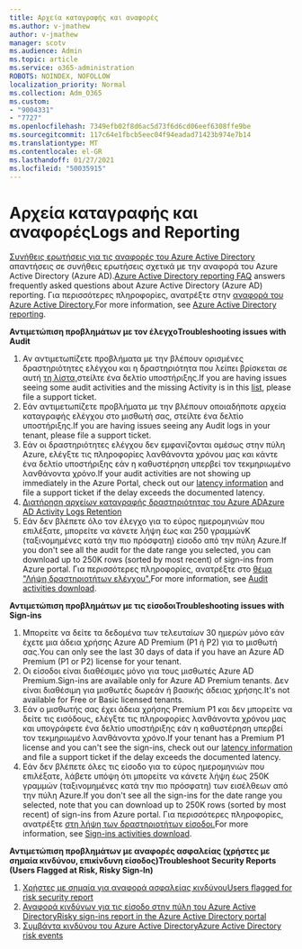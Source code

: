 ```yaml
---
title: Αρχεία καταγραφής και αναφορές
ms.author: v-jmathew
author: v-jmathew
manager: scotv
ms.audience: Admin
ms.topic: article
ms.service: o365-administration
ROBOTS: NOINDEX, NOFOLLOW
localization_priority: Normal
ms.collection: Adm_O365
ms.custom:
- "9004331"
- "7727"
ms.openlocfilehash: 7349efb02f8d6ac5d73f6d6cd06eef6308ffe9be
ms.sourcegitcommit: 117c64e1fbcb5eec04f94eadad71423b974e7b14
ms.translationtype: MT
ms.contentlocale: el-GR
ms.lasthandoff: 01/27/2021
ms.locfileid: "50035915"
---
```

# <a name="logs-and-reporting"></a><span data-ttu-id="c4154-102">Αρχεία καταγραφής και αναφορές</span><span class="sxs-lookup"><span data-stu-id="c4154-102">Logs and Reporting</span></span>

<span data-ttu-id="c4154-103">[Συνήθεις ερωτήσεις για τις αναφορές του Azure Active Directory](https://docs.microsoft.com/azure/active-directory/active-directory-reporting-faq) απαντήσεις σε συνήθεις ερωτήσεις σχετικά με την αναφορά του Azure Active Directory (Azure AD).</span><span class="sxs-lookup"><span data-stu-id="c4154-103">[Azure Active Directory reporting FAQ](https://docs.microsoft.com/azure/active-directory/active-directory-reporting-faq) answers frequently asked questions about Azure Active Directory (Azure AD) reporting.</span></span> <span data-ttu-id="c4154-104">Για περισσότερες πληροφορίες, ανατρέξτε στην [αναφορά του Azure Active Directory.](https://docs.microsoft.com/azure/active-directory/reports-monitoring/overview-reports)</span><span class="sxs-lookup"><span data-stu-id="c4154-104">For more information, see [Azure Active Directory reporting](https://docs.microsoft.com/azure/active-directory/reports-monitoring/overview-reports).</span></span>

<span data-ttu-id="c4154-105">**Αντιμετώπιση προβλημάτων με τον έλεγχο**</span><span class="sxs-lookup"><span data-stu-id="c4154-105">**Troubleshooting issues with Audit**</span></span>

1. <span data-ttu-id="c4154-106">Αν αντιμετωπίζετε προβλήματα με την βλέπουν ορισμένες δραστηριότητες ελέγχου και η δραστηριότητα που λείπει βρίσκεται σε αυτή [τη λίστα,](https://docs.microsoft.com/azure/active-directory/reports-monitoring/reference-audit-activities)στείλτε ένα δελτίο υποστήριξης.</span><span class="sxs-lookup"><span data-stu-id="c4154-106">If you are having issues seeing some audit activities and the missing Activity is in this [list](https://docs.microsoft.com/azure/active-directory/reports-monitoring/reference-audit-activities), please file a support ticket.</span></span>
2. <span data-ttu-id="c4154-107">Εάν αντιμετωπίζετε προβλήματα με την βλέπουν οποιαδήποτε αρχεία καταγραφής ελέγχου στο μισθωτή σας, στείλτε ένα δελτίο υποστήριξης.</span><span class="sxs-lookup"><span data-stu-id="c4154-107">If you are having issues seeing any Audit logs in your tenant, please file a support ticket.</span></span>
3. <span data-ttu-id="c4154-108">Εάν οι δραστηριότητες ελέγχου δεν εμφανίζονται αμέσως στην [](https://docs.microsoft.com/azure/active-directory/reports-monitoring/reference-reports-latencies) πύλη Azure, ελέγξτε τις πληροφορίες λανθάνοντα χρόνου μας και κάντε ένα δελτίο υποστήριξης εάν η καθυστέρηση υπερβεί τον τεκμηριωμένο λανθάνοντα χρόνο.</span><span class="sxs-lookup"><span data-stu-id="c4154-108">If your audit activities are not showing up immediately in the Azure Portal, check out our [latency information](https://docs.microsoft.com/azure/active-directory/reports-monitoring/reference-reports-latencies) and file a support ticket if the delay exceeds the documented latency.</span></span>
4. [<span data-ttu-id="c4154-109">Διατήρηση αρχείων καταγραφής δραστηριότητας του Azure AD</span><span class="sxs-lookup"><span data-stu-id="c4154-109">Azure AD Activity Logs Retention</span></span>](https://docs.microsoft.com/azure/active-directory/reports-monitoring/reference-reports-data-retention)
5. <span data-ttu-id="c4154-110">Εάν δεν βλέπετε όλο τον έλεγχο για το εύρος ημερομηνιών που επιλέξατε, μπορείτε να κάνετε λήψη έως και 250 γραμμώνK (ταξινομημένες κατά την πιο πρόσφατη) είσοδο από την πύλη Azure.</span><span class="sxs-lookup"><span data-stu-id="c4154-110">If you don't see all the audit for the date range you selected, you can download up to 250K rows (sorted by most recent) of sign-ins from Azure portal.</span></span> <span data-ttu-id="c4154-111">Για περισσότερες πληροφορίες, ανατρέξτε στο [θέμα "Λήψη δραστηριοτήτων ελέγχου".](https://docs.microsoft.com/azure/active-directory/reports-monitoring/quickstart-download-audit-report)</span><span class="sxs-lookup"><span data-stu-id="c4154-111">For more information, see [Audit activities download](https://docs.microsoft.com/azure/active-directory/reports-monitoring/quickstart-download-audit-report).</span></span>

<span data-ttu-id="c4154-112">**Αντιμετώπιση προβλημάτων με τις είσοδοι**</span><span class="sxs-lookup"><span data-stu-id="c4154-112">**Troubleshooting issues with Sign-ins**</span></span>

1. <span data-ttu-id="c4154-113">Μπορείτε να δείτε τα δεδομένα των τελευταίων 30 ημερών μόνο εάν έχετε μια άδεια χρήσης Azure AD Premium (P1 ή P2) για το μισθωτή σας.</span><span class="sxs-lookup"><span data-stu-id="c4154-113">You can only see the last 30 days of data if you have an Azure AD Premium (P1 or P2) license for your tenant.</span></span>
2. <span data-ttu-id="c4154-114">Οι είσοδοι είναι διαθέσιμες μόνο για τους μισθωτές Azure AD Premium.</span><span class="sxs-lookup"><span data-stu-id="c4154-114">Sign-ins are available only for Azure AD Premium tenants.</span></span> <span data-ttu-id="c4154-115">Δεν είναι διαθέσιμη για μισθωτές δωρεάν ή βασικής άδειας χρήσης.</span><span class="sxs-lookup"><span data-stu-id="c4154-115">It's not available for Free or Basic licensed tenants.</span></span>
3. <span data-ttu-id="c4154-116">Εάν ο μισθωτής σας έχει άδεια χρήσης Premium P1 και δεν [](https://docs.microsoft.com/azure/active-directory/reports-monitoring/reference-reports-latencies) μπορείτε να δείτε τις εισόδους, ελέγξτε τις πληροφορίες λανθάνοντα χρόνου μας και υπογράφετε ένα δελτίο υποστήριξης εάν η καθυστέρηση υπερβεί τον τεκμηριωμένο λανθάνοντα χρόνο.</span><span class="sxs-lookup"><span data-stu-id="c4154-116">If your tenant has a Premium P1 license and you can't see the sign-ins, check out our [latency information](https://docs.microsoft.com/azure/active-directory/reports-monitoring/reference-reports-latencies) and file a support ticket if the delay exceeds the documented latency.</span></span>
4. <span data-ttu-id="c4154-117">Εάν δεν βλέπετε όλες τις είσοδο για το εύρος ημερομηνιών που επιλέξατε, λάβετε υπόψη ότι μπορείτε να κάνετε λήψη έως 250K γραμμών (ταξινομημένες κατά την πιο πρόσφατη) των εισέλθεων από την πύλη Azure.</span><span class="sxs-lookup"><span data-stu-id="c4154-117">If you don't see all the sign-ins for the date range you selected, note that you can download up to 250K rows (sorted by most recent) of sign-ins from Azure portal.</span></span> <span data-ttu-id="c4154-118">Για περισσότερες πληροφορίες, ανατρέξτε [στη λήψη των δραστηριοτήτων είσοδοι.](https://docs.microsoft.com/azure/active-directory/reports-monitoring/concept-sign-ins#download-sign-in-activities)</span><span class="sxs-lookup"><span data-stu-id="c4154-118">For more information, see [Sign-ins activities download](https://docs.microsoft.com/azure/active-directory/reports-monitoring/concept-sign-ins#download-sign-in-activities).</span></span>

<span data-ttu-id="c4154-119">**Αντιμετώπιση προβλημάτων με αναφορές ασφαλείας (χρήστες με σημαία κινδύνου, επικίνδυνη είσοδος)**</span><span class="sxs-lookup"><span data-stu-id="c4154-119">**Troubleshoot Security Reports (Users Flagged at Risk, Risky Sign-In)**</span></span>

1. [<span data-ttu-id="c4154-120">Χρήστες με σημαία για αναφορά ασφαλείας κινδύνου</span><span class="sxs-lookup"><span data-stu-id="c4154-120">Users flagged for risk security report</span></span>](https://docs.microsoft.com/azure/active-directory/reports-monitoring/concept-user-at-risk)
2. [<span data-ttu-id="c4154-121">Αναφορά κινδύνων για τις είσοδο στην πύλη του Azure Active Directory</span><span class="sxs-lookup"><span data-stu-id="c4154-121">Risky sign-ins report in the Azure Active Directory portal</span></span>](https://docs.microsoft.com/azure/active-directory/reports-monitoring/concept-risky-sign-ins)
3. [<span data-ttu-id="c4154-122">Συμβάντα κινδύνου του Azure Active Directory</span><span class="sxs-lookup"><span data-stu-id="c4154-122">Azure Active Directory risk events</span></span>](https://docs.microsoft.com/azure/active-directory/reports-monitoring/concept-risk-events)
